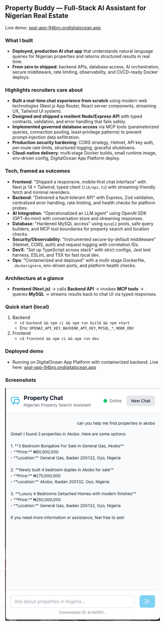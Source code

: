## Property Buddy — Full‑Stack AI Assistant for Nigerian Real Estate

Live demo: [seal-app-94bro.ondigitalocean.app](https://seal-app-94bro.ondigitalocean.app/)

### What I built 
- **Deployed, production AI chat app** that understands natural language queries for Nigerian properties and returns structured results in real time.
- **From zero to shipped**: backend APIs, database access, AI orchestration, secure middleware, rate limiting, observability, and CI/CD-ready Docker deploys.

### Highlights recruiters care about
- **Built a real-time chat experience from scratch** using modern web technologies (Next.js App Router, React server components, streaming UX, Tailwind UI system).
- **Designed and shipped a resilient Node/Express API** with typed contracts, validation, and error handling that fails safely.
- **Implemented governed database access** via MCP tools (parameterized queries, connection pooling, least‑privilege patterns) to prevent prompt‑injection data exfiltration.
- **Production security hardening**: CORS strategy, Helmet, API key auth, per‑route rate limits, structured logging, graceful shutdowns.
- **Cloud-native delivery**: multi‑stage Docker builds, small runtime image, env‑driven config, DigitalOcean App Platform deploy.

### Tech, framed as outcomes
- **Frontend**: "Shipped a responsive, mobile‑first chat interface" with Next.js 14 + Tailwind; typed client (`lib/api.ts`) with streaming-friendly fetch and minimal rerenders.
- **Backend**: "Delivered a fault‑tolerant API" with Express, Zod validation, centralized error handling, rate limiting, and health checks for platform probes.
- **AI Integration**: "Operationalized an LLM agent" using OpenAI SDK (GPT‑4o‑mini) with conversation store and streaming responses.
- **Database**: "Hardened MySQL access" using `mysql2` pools, safe query builders, and MCP tool boundaries for property search and location checks.
- **Security/Observability**: "Instrumented secure-by-default middleware" (Helmet, CORS, auth) and request logging with correlation IDs.
- **DevX**: "Set up TypeScript across stack" with strict configs, Jest test harness, ESLint, and TSX for fast local dev.
- **Ops**: "Containerized and deployed" with a multi-stage Dockerfile, `.dockerignore`, env-driven ports, and platform health checks.

### Architecture at a glance
- **Frontend (Next.js)** → calls **Backend API** → invokes **MCP tools** → queries **MySQL** → streams results back to chat UI via typed responses.

### Quick start (local)
1. Backend
   - `cd backend && npm ci && npm run build && npm start`
   - Env: `OPENAI_API_KEY`, `BACKEND_API_KEY`, `MYSQL_*`, `NODE_ENV`
2. Frontend
   - `cd frontend && npm ci && npm run dev`

### Deployed demo
- Running on DigitalOcean App Platform with containerized backend. Live here: [seal-app-94bro.ondigitalocean.app](https://seal-app-94bro.ondigitalocean.app/)

### Screenshots
![Property Buddy Demo](1.png)